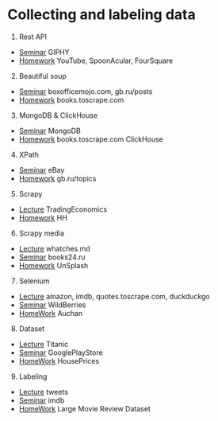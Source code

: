 # Collecting and labeling data

1. Rest API
- [Seminar](https://github.com/allseenn/api/tree/main/01.Seminar) GIPHY
- [Homework](https://github.com/allseenn/api/tree/main/01.Tasks) YouTube, SpoonAcular, FourSquare

2. Beautiful soup
- [Seminar](https://github.com/allseenn/api/tree/main/02.Seminar) boxofficemojo.com, gb.ru/posts
- [Homework](https://github.com/allseenn/api/tree/main/02.Tasks) books.toscrape.com

3. MongoDB & ClickHouse
- [Seminar](https://github.com/allseenn/api/tree/main/03.Seminar) MongoDB
- [Homework](https://github.com/allseenn/api/tree/main/03.Tasks) books.toscrape.com ClickHouse

4. XPath
- [Seminar](https://github.com/allseenn/api/tree/main/04.Seminar) eBay
- [Homework](https://github.com/allseenn/api/tree/main/04.Tasks) gb.ru/topics

5. Scrapy
- [Lecture](https://github.com/allseenn/api/tree/main/05.Lecture) TradingEconomics
- [Homework](https://github.com/allseenn/api/tree/main/05.Tasks) HH

6. Scrapy media
- [Lecture](https://github.com/allseenn/api/tree/main/06.Lecture) whatches.md
- [Seminar](https://github.com/allseenn/api/tree/main/06.Seminar) books24.ru
- [Homework](https://github.com/allseenn/api/tree/main/06.Tasks) UnSplash

7. Selenium
- [Lecture](https://github.com/allseenn/api/tree/main/07.Lecture) amazon, imdb, quotes.toscrape.com, duckduckgo
- [Seminar](https://github.com/allseenn/api/tree/main/07.Seminar) WildBerries
- [HomeWork](https://github.com/allseenn/api/tree/main/07.Tasks) Auchan

8. Dataset
- [Lecture](https://github.com/allseenn/api/tree/main/08.Lecture) Titanic
- [Seminar](https://github.com/allseenn/api/tree/main/08.Seminar) GooglePlayStore
- [HomeWork](https://github.com/allseenn/api/tree/main/08.Tasks) HousePrices

9. Labeling
- [Lecture](https://github.com/allseenn/api/tree/main/09.Lecture) tweets
- [Seminar](https://github.com/allseenn/api/tree/main/09.Seminar) imdb
- [HomeWork](https://github.com/allseenn/api/tree/main/09.Tasks) Large Movie Review Dataset

